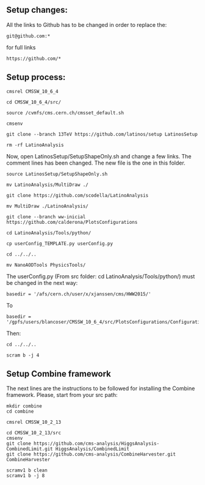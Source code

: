 ## Setup changes:

All the links to Github has to be changed in order to replace the:

```git@github.com:*```

 for full links 
 
 ```https://github.com/*```


## Setup process:

```
cmsrel CMSSW_10_6_4

cd CMSSW_10_6_4/src/

source /cvmfs/cms.cern.ch/cmsset_default.sh

cmsenv

git clone --branch 13TeV https://github.com/latinos/setup LatinosSetup

rm -rf LatinoAnalysis
```

Now, open LatinosSetup/SetupShapeOnly.sh and change a few links. The comment lines has been changed.
The new file is the one in this folder.

```
source LatinosSetup/SetupShapeOnly.sh

mv LatinoAnalysis/MultiDraw ./

git clone https://github.com/scodella/LatinoAnalysis

mv MultiDraw ./LatinoAnalysis/

git clone --branch ww-inicial https://github.com/calderona/PlotsConfigurations

cd LatinoAnalysis/Tools/python/

cp userConfig_TEMPLATE.py userConfig.py

cd ../../..

mv NanoAODTools PhysicsTools/

```
The userConfig.py (From src folder: cd LatinoAnalysis/Tools/python/) must be changed in the next way:

```
basedir = '/afs/cern.ch/user/x/xjanssen/cms/HWW2015/'
```
To
```
basedir = '/gpfs/users/blancoser/CMSSW_10_6_4/src/PlotsConfigurations/Configurations/WW/Full2026_v6/'
```

Then:

``` 
cd ../../..

scram b -j 4

```

## Setup Combine framework

The next lines are the instructions to be followed for installing the Combine framework. Please, start from your src path:

```
mkdir combine
cd combine

cmsrel CMSSW_10_2_13

cd CMSSW_10_2_13/src
cmsenv
git clone https://github.com/cms-analysis/HiggsAnalysis-CombinedLimit.git HiggsAnalysis/CombinedLimit
git clone https://github.com/cms-analysis/CombineHarvester.git CombineHarvester

scramv1 b clean
scramv1 b -j 8
